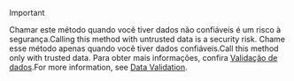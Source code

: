 > [!IMPORTANT]
> <span data-ttu-id="8932d-101">Chamar este método quando você tiver dados não confiáveis é um risco à segurança.</span><span class="sxs-lookup"><span data-stu-id="8932d-101">Calling this method with untrusted data is a security risk.</span></span> <span data-ttu-id="8932d-102">Chame esse método apenas quando você tiver dados confiáveis.</span><span class="sxs-lookup"><span data-stu-id="8932d-102">Call this method only with trusted data.</span></span> <span data-ttu-id="8932d-103">Para obter mais informações, confira [Validação de dados](https://www.owasp.org/index.php/Data_Validation).</span><span class="sxs-lookup"><span data-stu-id="8932d-103">For more information, see [Data Validation](https://www.owasp.org/index.php/Data_Validation).</span></span>